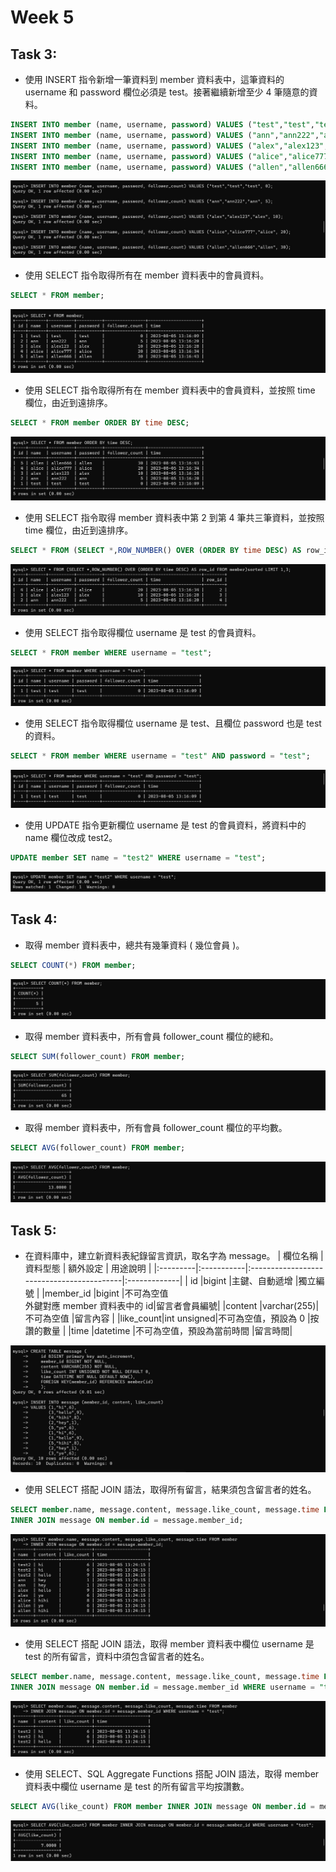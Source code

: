 # Week 5
## Task 3:
*  使⽤ INSERT 指令新增⼀筆資料到 member 資料表中，這筆資料的 username 和 password 欄位必須是 test。接著繼續新增⾄少 4 筆隨意的資料。
```sql
INSERT INTO member (name, username, password) VALUES ("test","test","test");
INSERT INTO member (name, username, password) VALUES ("ann","ann222","ann");
INSERT INTO member (name, username, password) VALUES ("alex","alex123","alex");
INSERT INTO member (name, username, password) VALUES ("alice","alice777","alice");
INSERT INTO member (name, username, password) VALUES ("allen","allen666","allen");
```
![image](https://github.com/stephen533422/wehelp_first_stage/blob/main/week5/pic/task3-1.jpg)
*  使⽤ SELECT 指令取得所有在 member 資料表中的會員資料。
```sql
SELECT * FROM member;
```
![image](https://github.com/stephen533422/wehelp_first_stage/blob/main/week5/pic/task3-2.jpg)
*  使⽤ SELECT 指令取得所有在 member 資料表中的會員資料，並按照 time 欄位，由近到遠排序。
```sql
SELECT * FROM member ORDER BY time DESC;
```
![image](https://github.com/stephen533422/wehelp_first_stage/blob/main/week5/pic/task3-3.jpg)
*  使⽤ SELECT 指令取得 member 資料表中第 2 到第 4 筆共三筆資料，並按照 time 欄位，由近到遠排序。
```sql
SELECT * FROM (SELECT *,ROW_NUMBER() OVER (ORDER BY time DESC) AS row_id FROM member)sorted LIMIT 1,3;
```
![image](https://github.com/stephen533422/wehelp_first_stage/blob/main/week5/pic/task3-4.jpg)
*  使⽤ SELECT 指令取得欄位 username 是 test 的會員資料。
```sql
SELECT * FROM member WHERE username = "test";
```
![image](https://github.com/stephen533422/wehelp_first_stage/blob/main/week5/pic/task3-5.jpg)
*  使⽤ SELECT 指令取得欄位 username 是 test、且欄位 password 也是 test 的資料。
```sql
SELECT * FROM member WHERE username = "test" AND password = "test";
```
![image](https://github.com/stephen533422/wehelp_first_stage/blob/main/week5/pic/task3-6.jpg)
*  使⽤ UPDATE 指令更新欄位 username 是 test 的會員資料，將資料中的 name 欄位改成 test2。
```sql
UPDATE member SET name = "test2" WHERE username = "test";
```
![image](https://github.com/stephen533422/wehelp_first_stage/blob/main/week5/pic/task3-7.jpg)
## Task 4:
*  取得 member 資料表中，總共有幾筆資料 ( 幾位會員 )。
```sql
SELECT COUNT(*) FROM member;
```
![image](https://github.com/stephen533422/wehelp_first_stage/blob/main/week5/pic/task4-1.jpg)
*  取得 member 資料表中，所有會員 follower_count 欄位的總和。
```sql
SELECT SUM(follower_count) FROM member;
```
![image](https://github.com/stephen533422/wehelp_first_stage/blob/main/week5/pic/task4-2.jpg)
*  取得 member 資料表中，所有會員 follower_count 欄位的平均數。
```sql
SELECT AVG(follower_count) FROM member;
```
![image](https://github.com/stephen533422/wehelp_first_stage/blob/main/week5/pic/task4-3.jpg)
## Task 5:
*  在資料庫中，建立新資料表紀錄留⾔資訊，取名字為 message。
|  欄位名稱  |  資料型態  |  額外設定                                   |  用途說明      |
|:---------|:-----------|:------------------------------------------|:-------------| 
| id       |bigint      |主鍵、⾃動遞增                             |獨立編號      |
|member_id |bigint      |不可為空值<br>外鍵對應 member 資料表中的 id|留⾔者會員編號|
|content   |varchar(255)|不可為空值                                 |留⾔內容      |
|like_count|int unsigned|不可為空值，預設為 0                       |按讚的數量    |
|time      |datetime    |不可為空值，預設為當前時間                 |留⾔時間|

![image](https://github.com/stephen533422/wehelp_first_stage/blob/main/week5/pic/task5.jpg)
*  使⽤ SELECT 搭配 JOIN 語法，取得所有留⾔，結果須包含留⾔者的姓名。
```sql
SELECT member.name, message.content, message.like_count, message.time FROM member 
INNER JOIN message ON member.id = message.member_id;
```
![image](https://github.com/stephen533422/wehelp_first_stage/blob/main/week5/pic/task5-1.jpg)
*  使⽤ SELECT 搭配 JOIN 語法，取得 member 資料表中欄位 username 是 test 的所有留⾔，資料中須包含留⾔者的姓名。
```sql
SELECT member.name, message.content, message.like_count, message.time FROM member 
INNER JOIN message ON member.id = message.member_id WHERE username = "test";
```
![image](https://github.com/stephen533422/wehelp_first_stage/blob/main/week5/pic/task5-2.jpg)
*  使⽤ SELECT、SQL Aggregate Functions 搭配 JOIN 語法，取得 member 資料表中欄位 username 是 test 的所有留⾔平均按讚數。
```sql
SELECT AVG(like_count) FROM member INNER JOIN message ON member.id = message.member_id WHERE username = "test";
```
![image](https://github.com/stephen533422/wehelp_first_stage/blob/main/week5/pic/task5-3.jpg)

